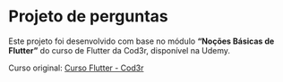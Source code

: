 # Projeto de perguntas

Este projeto foi desenvolvido com base no módulo **“Noções Básicas de Flutter”** do curso de Flutter da Cod3r, disponível na Udemy.

Curso original: [Curso Flutter - Cod3r](https://www.udemy.com/course/curso-flutter/?couponCode=MT250915G3)
